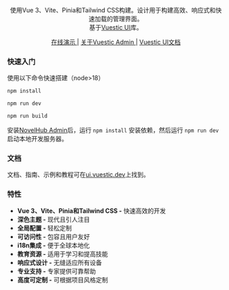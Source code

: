 <p align="center">
 使用Vue 3、Vite、Pinia和Tailwind CSS构建。设计用于构建高效、响应式和快速加载的管理界面。</br>
  基于<a href="https://ui.vuestic.dev">Vuestic UI</a>库。
</p>

<p align="center">
  <a href="https://admin-demo.vuestic.dev"> 在线演示 </a> |
  <a href="https://admin-landing.vuestic.dev/"> 关于Vuestic Admin </a> |
  <a href="https://ui.vuestic.dev/">Vuestic UI文档</a>
</p>

### 快速入门

使用以下命令快速搭建（node>18）

```bash
npm install
```

```bash
npm run dev
```

```bash
npm run build
```

安装[NovelHub Admin](https://github.com/zhanghua12345/NovelHub)后，运行 `npm install` 安装依赖，然后运行 `npm run dev` 启动本地开发服务器。

### 文档

文档、指南、示例和教程可在[ui.vuestic.dev](https://ui.vuestic.dev)上找到。

### 特性

- **Vue 3、Vite、Pinia和Tailwind CSS -** 快速高效的开发
- **深色主题 -** 现代且引人注目
- **全局配置 -** 轻松定制
- **可访问性 -** 包容且用户友好
- **i18n集成 -** 便于全球本地化
- **教育资源 -** 适用于学习和提高技能
- **响应式设计 -** 无缝适应所有设备
- **专业支持 -** 专家提供可靠帮助
- **高度可定制 -** 可根据项目风格定制

